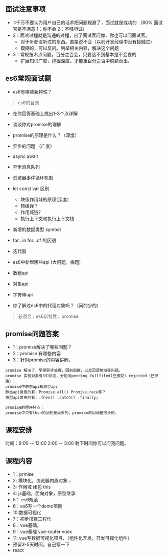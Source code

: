 ## 面试注意事项

- 1:千万不要认为用户自己的话术把问题规避了，面试就是成功的 （80% 面试官是不满意 1：你不会 2：不够坦诚）
- 2：面试过程就是沟通的过程，出了面试官问你，你也可以问面试官。
   - 对于听都没听过的东西。直接说不会（以前开发经理中没有接触过）
   - 模糊的，可以反问。列举相关内容，解决这个问题
- 3：常规技术点问题，百分之百会，只要达不到基本是不会要的
  - 扩展知识广度，挖掘深度。才能重百分之百中脱颖而出。

## es6常规面试题

- es6有哪些新特性？
> es6的目录
- 在你回答基础上挑出1-3个点详解
- 谈谈你对promise的理解
- promise的原理是什么？（深度）
- 异步的问题  （广度）
 - async await 
 - 异步消息队列
 - 浏览器事件循环机制

- let  const  var 区别
  - 块级作用域的原理(深度）
  - 预编译？
  - 作用域链?
  - 执行上下文和执行上下文栈
- 新增的数据类型 symbol
- for...in for...of 的区别
- 迭代器
- es6中新增哪些api  (大问题。病题)
- 数组api
- 对象api
- 字符串api
- 你了解过es6中的代理对象吗？（问的少的）

> 必须会：es6新特性，promise

## promise问题答案
- 1：promise解决了哪些问题？
- 2：promise 有哪些内容
- 3：针对promise的内容讲解。

~~~
promise 解决了，早期异步处理，回到函数，以及回调地域等问题。
promise 实例对象有3中状态，分别问pending fullfiled(已接受) rejected（已拒绝）; 
promise中静态api和原型api
静态api常用的有：Promise.all() Promise.race等？
原型api常用的有：.then() .catch() .finally;

promise的程序特点：
promise中只有then的回到是异步的，promise的回调是同步的、

~~~

## 课程安排
时间：9:00 -- 12:00
     2:00 -- 3:00
剩下时间你可以问我问题。

## 课程内容

- 1：prmise
- 2; 模块化，浏览器内置对象...
- 3: 作用域 闭包 this 
- 4: js基础，面向对象，原型继承
- 5： es6规范
- 6：es6写一个demo项目
- 10:数据可视化
- 7：初步搭建工程化
- 8：vue基础。
- 9：vue基础 vue-router vuex
- 11: vue写数据可视化项目、（组件化开发，开发可视化组件）
- 预留3-5天时间，自己写一下
- react 